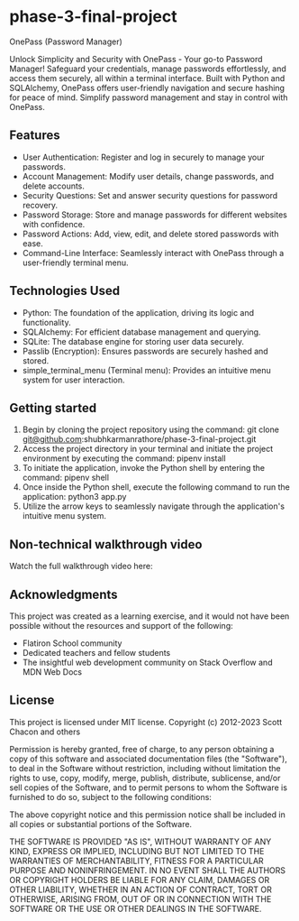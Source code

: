 # phase-3-final-project

OnePass (Password Manager)

Unlock Simplicity and Security with OnePass - Your go-to Password Manager! Safeguard your credentials, manage passwords effortlessly, and access them securely, all within a terminal interface. Built with Python and SQLAlchemy, OnePass offers user-friendly navigation and secure hashing for peace of mind. Simplify password management and stay in control with OnePass.

## Features
- User Authentication: Register and log in securely to manage your passwords.
- Account Management: Modify user details, change passwords, and delete accounts.
- Security Questions: Set and answer security questions for password recovery.
- Password Storage: Store and manage passwords for different websites with confidence.
- Password Actions: Add, view, edit, and delete stored passwords with ease.
- Command-Line Interface: Seamlessly interact with OnePass through a user-friendly terminal menu.

## Technologies Used
- Python: The foundation of the application, driving its logic and functionality.
- SQLAlchemy: For efficient database management and querying.
- SQLite: The database engine for storing user data securely.
- Passlib (Encryption): Ensures passwords are securely hashed and stored.
- simple_terminal_menu (Terminal menu): Provides an intuitive menu system for user interaction.

## Getting started
1. Begin by cloning the project repository using the command: git clone git@github.com:shubhkarmanrathore/phase-3-final-project.git
2. Access the project directory in your terminal and initiate the project environment by executing the command: pipenv install
3. To initiate the application, invoke the Python shell by entering the command: pipenv shell
4. Once inside the Python shell, execute the following command to run the application: python3 app.py
5. Utilize the arrow keys to seamlessly navigate through the application's intuitive menu system.

## Non-technical walkthrough video
Watch the full walkthrough video here:


## Acknowledgments
This project was created as a learning exercise, and it would not have been possible without the resources and support of the following:
- Flatiron School community
- Dedicated teachers and fellow students
- The insightful web development community on Stack Overflow and MDN Web Docs

## License
This project is licensed under MIT license. Copyright (c) 2012-2023 Scott Chacon and others

Permission is hereby granted, free of charge, to any person obtaining a copy of this software and associated documentation files (the "Software"), to deal in the Software without restriction, including without limitation the rights to use, copy, modify, merge, publish, distribute, sublicense, and/or sell copies of the Software, and to permit persons to whom the Software is furnished to do so, subject to the following conditions:

The above copyright notice and this permission notice shall be included in all copies or substantial portions of the Software.

THE SOFTWARE IS PROVIDED "AS IS", WITHOUT WARRANTY OF ANY KIND, EXPRESS OR IMPLIED, INCLUDING BUT NOT LIMITED TO THE WARRANTIES OF MERCHANTABILITY, FITNESS FOR A PARTICULAR PURPOSE AND NONINFRINGEMENT. IN NO EVENT SHALL THE AUTHORS OR COPYRIGHT HOLDERS BE LIABLE FOR ANY CLAIM, DAMAGES OR OTHER LIABILITY, WHETHER IN AN ACTION OF CONTRACT, TORT OR OTHERWISE, ARISING FROM, OUT OF OR IN CONNECTION WITH THE SOFTWARE OR THE USE OR OTHER DEALINGS IN THE SOFTWARE.